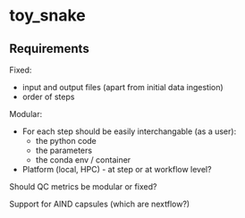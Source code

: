 # toy_snake

## Requirements

Fixed:
* input and output files (apart from initial data ingestion)
* order of steps

Modular:
* For each step should be easily interchangable (as a user):
  * the python code
  * the parameters
  * the conda env / container
* Platform (local, HPC) - at step or at workflow level?

Should QC metrics be modular or fixed?

Support for AIND capsules (which are nextflow?)


